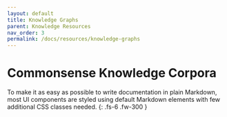 ```yaml
---
layout: default
title: Knowledge Graphs
parent: Knowledge Resources
nav_order: 3
permalink: /docs/resources/knowledge-graphs
---
```


# Commonsense Knowledge Corpora

To make it as easy as possible to write documentation in plain Markdown, most UI components are styled using default Markdown elements with few additional CSS classes needed.
{: .fs-6 .fw-300 }
